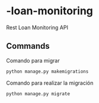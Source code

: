 # -loan-monitoring
Rest Loan Monitoring API


## Commands

Comando para migrar

```bash
python manage.py makemigrations
```

Comando para realizar la migración

```bash
python manage.py migrate
```